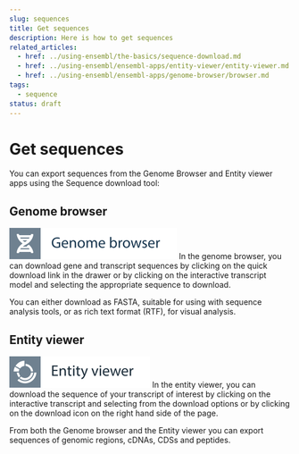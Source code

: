 ```yaml
---
slug: sequences
title: Get sequences
description: Here is how to get sequences
related_articles:
  - href: ../using-ensembl/the-basics/sequence-download.md
  - href: ../using-ensembl/ensembl-apps/entity-viewer/entity-viewer.md
  - href: ../using-ensembl/ensembl-apps/genome-browser/browser.md
tags:
  - sequence
status: draft
---
```


# Get sequences

You can export sequences from the Genome Browser and Entity viewer apps using the Sequence download tool:

## Genome browser

![](../../img/id-genome-browser.svg)
In the genome browser, you can download gene and transcript sequences by clicking on the quick download link in the drawer or by clicking on the interactive transcript model and selecting the appropriate sequence to download.

You can either download as FASTA, suitable for using with sequence analysis tools, or as rich text format (RTF), for visual analysis.

## Entity viewer
![](../../img/id-entity-viewer.svg)
In the entity viewer, you can download the sequence of your transcript of interest by clicking on the interactive transcript and selecting from the download options or by clicking on the download icon on the right hand side of the page.


From both the Genome browser and the Entity viewer you can export sequences of genomic regions, cDNAs, CDSs and peptides.
